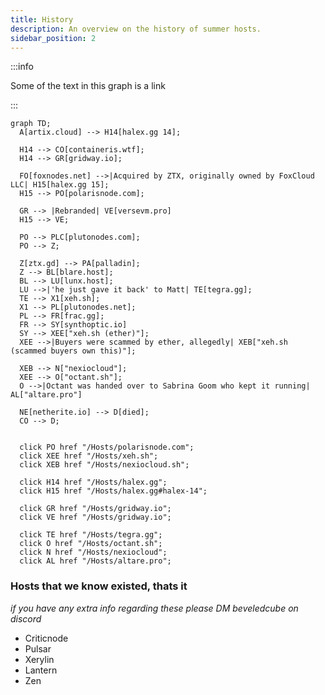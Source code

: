 ```yaml
---
title: History
description: An overview on the history of summer hosts.
sidebar_position: 2
---
```


:::info

Some of the text in this graph is a link

:::

```mermaid
graph TD;
  A[artix.cloud] --> H14[halex.gg 14];

  H14 --> CO[containeris.wtf];
  H14 --> GR[gridway.io];

  FO[foxnodes.net] -->|Acquired by ZTX, originally owned by FoxCloud LLC| H15[halex.gg 15];
  H15 --> PO[polarisnode.com];

  GR --> |Rebranded| VE[versevm.pro]
  H15 --> VE;

  PO --> PLC[plutonodes.com];
  PO --> Z;

  Z[ztx.gd] --> PA[palladin];
  Z --> BL[blare.host];
  BL --> LU[lunx.host];
  LU -->|'he just gave it back' to Matt| TE[tegra.gg];
  TE --> X1[xeh.sh];
  X1 --> PL[plutonodes.net];
  PL --> FR[frac.gg];
  FR --> SY[synthoptic.io]
  SY --> XEE["xeh.sh (ether)"];
  XEE -->|Buyers were scammed by ether, allegedly| XEB["xeh.sh (scammed buyers own this)"];

  XEB --> N["nexiocloud"];
  XEE --> O["octant.sh"];
  O -->|Octant was handed over to Sabrina Goom who kept it running| AL["altare.pro"]

  NE[netherite.io] --> D[died];
  CO --> D;


  click PO href "/Hosts/polarisnode.com";
  click XEE href "/Hosts/xeh.sh";
  click XEB href "/Hosts/nexiocloud.sh";

  click H14 href "/Hosts/halex.gg";
  click H15 href "/Hosts/halex.gg#halex-14";

  click GR href "/Hosts/gridway.io";
  click VE href "/Hosts/gridway.io";

  click TE href "/Hosts/tegra.gg";
  click O href "/Hosts/octant.sh";
  click N href "/Hosts/nexiocloud";
  click AL href "/Hosts/altare.pro";
```

### Hosts that we know existed, thats it
*if you have any extra info regarding these please DM beveledcube on discord*
- Criticnode
- Pulsar
- Xerylin
- Lantern
- Zen